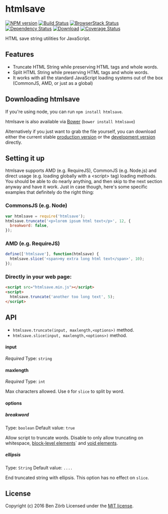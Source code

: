 # htmlsave

[![NPM version][npm-image]][npm-url] [![Build Status][travis-image]][travis-url] [![BrowserStack Status][browserstack-image]][browserstack-url] [![Dependency Status][depstat-image]][depstat-url] [![Download][dlcounter-image]][dlcounter-url] [![Coverage Status][coveralls-image]][coveralls-url]

HTML save string utilities for JavaScript.

## Features

- Truncate HTML String while preserving HTML tags and whole words.
- Split HTML String while preserving HTML tags and whole words.
- It works with all the standard JavaScript loading systems out of the box (CommonJS, AMD, or just as a global)

## Downloading htmlsave

If you're using node, you can run `npm install htmlsave`.

htmlsave is also available via [Bower](https://github.com/bower/bower) (`bower install htmlsave`)

Alternatively if you just want to grab the file yourself, you can download either the current stable [production version][min] or the [development version][max] directly.

[min]: https://raw.github.com/bezoerb/htmlsave/master/dist/htmlsave.min.js
[max]: https://raw.github.com/bezoerb/htmlsave/master/dist/htmlsave.js

## Setting it up

htmlsave supports AMD (e.g. RequireJS), CommonJS (e.g. Node.js) and direct usage (e.g. loading globally with a &lt;script&gt; tag) loading methods.
You should be able to do nearly anything, and then skip to the next section anyway and have it work. Just in case though, here's some specific examples that definitely do the right thing:

### CommonsJS (e.g. Node)

```javascript
var htmlsave = require('htmlsave');
htmlsave.truncate('<p>lorem ipsum html text</p>', 12, {
  breakword: false,
});
```

### AMD (e.g. RequireJS)

```javascript
define(['htmlsave'], function(htmlsave) {
  htmlsave.slice('<span>my extra long html text</span>', 10);
});
```

### Directly in your web page:

```html
<script src="htmlsave.min.js"></script>
<script>
  htmlsave.truncate('another too long text', 5);
</script>
```

## API

- `htmlsave.truncate(input, maxlength,<options>)` method.
- `htmlsave.slice(input, maxlength,<options>)` method.

#### input

_Required_
Type: `string`

#### maxlength

_Required_
Type: `int`

Max characters allowed. Use `0` for `slice` to split by word.

#### options

##### breakword

Type: `boolean`
Default value: `true`

Allow script to truncate words. Disable to only allow truncating on whitespace,
[block-level elements](https://developer.mozilla.org/en-US/docs/Web/HTML/Block-level_elements#Elements)` and [void elements](https://www.w3.org/TR/html-markup/syntax.html#syntax-elements).

##### ellipsis

Type: `String`
Default value: `....`

End truncated string with ellipsis. This option has no effect on `slice`.

## License

Copyright (c) 2016 Ben Zörb
Licensed under the [MIT license](http://bezoerb.mit-license.org/).

[npm-url]: https://npmjs.org/package/htmlsave
[npm-image]: https://img.shields.io/npm/v/htmlsave.svg
[travis-url]: https://travis-ci.org/bezoerb/htmlsave
[travis-image]: https://secure.travis-ci.org/bezoerb/htmlsave.svg?branch=master
[depstat-url]: https://david-dm.org/bezoerb/htmlsave
[depstat-image]: https://david-dm.org/bezoerb/htmlsave.svg
[dlcounter-url]: https://www.npmjs.com/package/htmlsave
[dlcounter-image]: https://img.shields.io/npm/dm/htmlsave.svg
[coveralls-url]: https://coveralls.io/github/bezoerb/htmlsave
[coveralls-image]: https://coveralls.io/repos/github/bezoerb/htmlsave/badge.svg
[browserstack-url]: https://www.browserstack.com/automate/public-build/VWFkc2RXdWxuT3pNdHc4Rm01V3V0ZXR1WHBaS3N3M3lpWWgvakpFTDJXUT0tLVd5SHgyME81UWcvUU00amNLOVh6RUE9PQ==--075c829c326a2f4d98db253306e8e339ed6651db
[browserstack-image]: https://www.browserstack.com/automate/badge.svg?badge_key=VWFkc2RXdWxuT3pNdHc4Rm01V3V0ZXR1WHBaS3N3M3lpWWgvakpFTDJXUT0tLVd5SHgyME81UWcvUU00amNLOVh6RUE9PQ==--075c829c326a2f4d98db253306e8e339ed6651db
